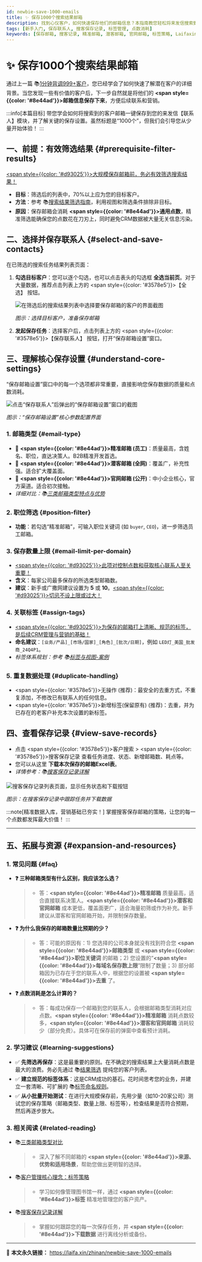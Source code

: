 ```yaml
---
id: newbie-save-1000-emails
title: ✨ 保存1000个搜索结果邮箱
description: 找到心仪客户，如何快速保存他们的邮箱信息？本指南教您轻松将来发信搜索到的客户邮箱保存到联系人，为后续营销做好充分准备！
tags: [新手入门, 保存联系人, 搜客保存记录, 标签管理, 点数消耗]
keywords: [保存邮箱, 搜客记录, 精准邮箱, 潜客邮箱, 官网邮箱, 标签策略, Laifaxin]
---
```


# ✨ 保存1000个搜索结果邮箱

通过上一篇 📚[1分钟背调999+客户](./newbie-1min-background-check)，您已经学会了如何快速了解潜在客户的详细背景。当您发现一些有价值的客户后，下一步自然就是将他们的 **<span style={{color: '#8e44ad'}}>邮箱信息保存下来</span>**，方便后续联系和营销。

:::info[本篇目标]
带您学会如何将搜索到的客户邮箱一键保存到您的来发信【联系人】模块，并了解关键的保存设置。虽然标题是“1000个”，但我们会引导您从少量开始体验！
:::

## 一、前提：有效筛选结果 {#prerequisite-filter-results}

<u><span style={{color: '#d93025'}}>大规模保存邮箱前，务必有效筛选搜索结果！</span></u>

- **目标**：筛选后的列表中，70%以上应为您的目标客户。
- **方法**：参考 📚[搜索结果筛选指南](./filter-search-results)，利用视图和筛选条件排除非目标。
- **原因**：保存邮箱会消耗 **<span style={{color: '#8e44ad'}}>通用点数</span>**，精准筛选能确保您的点数花在刀刃上，同时避免CRM数据被大量无关信息污染。

## 二、选择并保存联系人 {#select-and-save-contacts}

在已筛选的搜索任务结果列表页面：

1.  **勾选目标客户**：您可以逐个勾选，也可以点击表头的勾选框 **全选当前页**。对于大量数据，推荐点击列表上方的 <span style={{color: '#3578e5'}}>【全选】</span> 按钮。

    ![在筛选后的搜索结果列表中选择要保存邮箱的客户的界面截图](https://cos.files.maozhishi.com/data/web/web-files/img/20240923194903.png)

    _图示：选择目标客户，准备保存邮箱_

2.  **发起保存任务**：选择客户后，点击列表上方的 <span style={{color: '#3578e5'}}>【保存联系人】</span> 按钮，打开“保存邮箱设置”窗口。

## 三、理解核心保存设置 {#understand-core-settings}

“保存邮箱设置”窗口中的每一个选项都非常重要，直接影响您保存数据的质量和点数消耗。

![点击“保存联系人”后弹出的“保存邮箱设置”窗口的截图](https://cos.files.maozhishi.com/data/web/web-files/img/bcyx.png)

_图示：“保存邮箱设置”核心参数配置界面_

### 1. 邮箱类型 {#email-type}

- 🎯 **<span style={{color: '#8e44ad'}}>精准邮箱 (员工)</span>**：质量最高，含姓名、职位，直达决策人。B2B精准开发首选。
- 🔎 **<span style={{color: '#8e44ad'}}>潜客邮箱 (全网)</span>**：覆盖广，补充性强。适合扩大覆盖面。
- 🏬 **<span style={{color: '#8e44ad'}}>官网邮箱 (公开)</span>**：中小企业核心，官方渠道。适合初次接触。
- _详细对比：📚[三类邮箱类型特点与优势](./comparison-of-three-types-of-mailboxes)_

### 2. 职位筛选 {#position-filter}

- **功能**：若勾选“精准邮箱”，可输入职位关键词 (如 `buyer`, `CEO`)，进一步筛选员工邮箱。

### 3. 保存数量上限 {#email-limit-per-domain}

- <u><span style={{color: '#d93025'}}>此项对控制点数和获取核心联系人至关重要！</span></u>
- **含义**：每家公司最多保存的所选类型邮箱数。
- **建议**：新手或广撒网建议设置为 **5** 或 **10**。<u><span style={{color: '#d93025'}}>切忌不设上限或过大！</span></u>

### 4. 关联标签 {#assign-tags}

- <u><span style={{color: '#d93025'}}>为保存的邮箱打上清晰、规范的标签，是后续CRM管理与营销的基础！</span></u>
- **命名建议**：`[业务/产品]_[市场/国家]_[角色]_[批次/日期]`，例如 `LED灯_美国_批发商_24Q4P1`。
- _标签体系规划：参考 📚[标签与视图-案例](./contacts-tags-views#tag-examples)_

### 5. 重复数据处理 {#duplicate-handling}

- <span style={{color: '#3578e5'}}>无操作 (推荐)</span>：最安全的去重方式，不重复添加，不修改已有联系人的任何信息。
- <span style={{color: '#3578e5'}}>新增标签(保留原有) (推荐)</span>：去重，并为已存在的老客户补充本次设置的新标签。

## 四、查看保存记录 {#view-save-records}

- 点击 <span style={{color: '#3578e5'}}>客户搜索</span> > <span style={{color: '#3578e5'}}>搜客保存记录</span> 查看任务进度、状态、新增邮箱数、耗点等。
- 您可以从这里 **下载本次保存的邮箱Excel表**。
- _详情参考：📚[搜客保存记录详解](./search-save-records)_

![搜客保存记录列表页面，显示任务状态和下载按钮](https://cos.files.maozhishi.com/data/web/web-files/img/1728908772806_d.png)

_图示：在搜客保存记录中跟踪任务并下载数据_

:::note[精准数据入库，营销基础已夯实！]
掌握搜客保存邮箱的策略，让您的每一个点数都发挥最大价值！
:::

---

## 五、拓展与资源 {#expansion-and-resources}

### 1. 常见问题 {#faq}

- **❓ 三种邮箱类型有什么区别，我应该怎么选？**

  > - 答：**<span style={{color: '#8e44ad'}}>精准邮箱</span>** 质量最高，适合直接联系决策人。**<span style={{color: '#8e44ad'}}>潜客和官网邮箱</span>** 成本更低，覆盖面更广，适合海量初筛或作为补充。新手建议从潜客和官网邮箱开始，并限制保存数量。

- **❓ 为什么我保存的邮箱数量比预期的少？**

  > - 答：可能的原因有：1) 您选择的公司本身就没有找到符合您 **<span style={{color: '#8e44ad'}}>邮箱类型</span>** 或 **<span style={{color: '#8e44ad'}}>职位关键词</span>** 的邮箱；2) 您设置的“**<span style={{color: '#8e44ad'}}>每域名保存数上限</span>**”限制了数量；3) 部分邮箱因为已存在于您的联系人中，根据您的设置被 **<span style={{color: '#8e44ad'}}>去重</span>** 了。

- **❓ 点数消耗是怎么计算的？**
  > - 答：每成功保存一个邮箱到您的联系人，会根据邮箱类型消耗对应点数。**<span style={{color: '#8e44ad'}}>精准邮箱</span>** 消耗点数较多，**<span style={{color: '#8e44ad'}}>潜客和官网邮箱</span>** 消耗较少（部分免费）。具体可在保存前的弹窗中查看预计消耗。

### 2. 学习建议 {#learning-suggestions}

- ✅ **先筛选再保存**：这是最重要的原则。在不确定的搜索结果上大量消耗点数是最大的浪费。务必先通过 📚[结果筛选](./filter-search-results) 提纯您的客户列表。
- ✅ **建立规范的标签体系**：这是CRM成功的基石。花时间思考您的业务，并建立一套清晰、可扩展的 📚[标签命名规则](./customer-management-section#tag-strategy-no-deletion-no-tearing)。
- ✅ **从小批量开始测试**：在进行大规模保存前，先用少量（如10-20家公司）测试您的保存策略（邮箱类型、数量上限、标签等），检查结果是否符合预期，然后再逐步放大。

### 3. 相关阅读 {#related-reading}

- 📚[三类邮箱类型对比](./comparison-of-three-types-of-mailboxes)
  > - 深入了解不同邮箱的 **<span style={{color: '#8e44ad'}}>来源、优势和适用场景</span>**，帮助您做出更明智的选择。
- 📚[客户管理核心理念：标签策略](./customer-management-section#tag-strategy-no-deletion-no-tearing)
  > - 学习如何像管理图书馆一样，通过 **<span style={{color: '#8e44ad'}}>标签</span>** 精准地管理您的客户资产。
- 📚[搜客保存记录详解](./search-save-records)
  > - 掌握如何跟踪您的每一次保存任务，并 **<span style={{color: '#8e44ad'}}>下载数据</span>** 进行离线分析或备份。

---

🔗 **本文永久链接：** https://laifa.xin/zhinan/newbie-save-1000-emails
